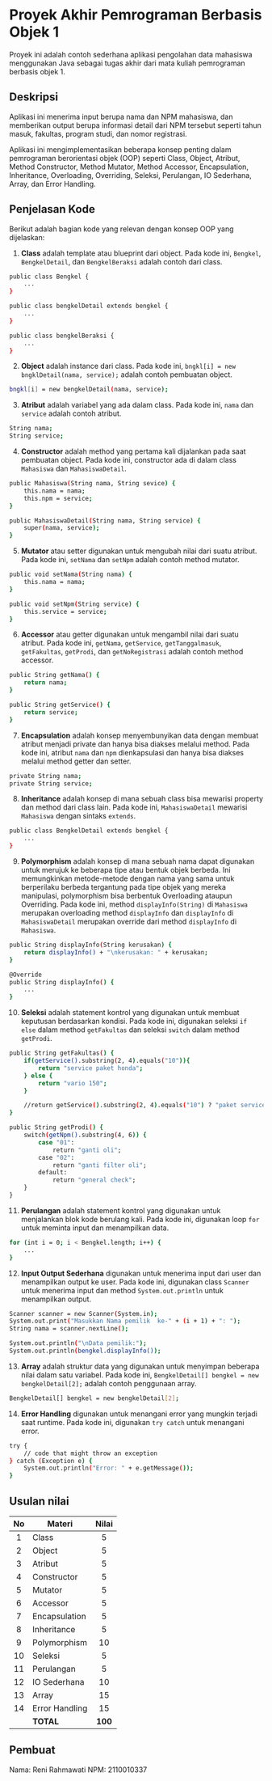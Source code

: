 # Proyek Akhir Pemrograman Berbasis Objek 1

Proyek ini adalah contoh sederhana aplikasi pengolahan data mahasiswa menggunakan Java sebagai tugas akhir dari mata kuliah pemrograman berbasis objek 1.

## Deskripsi

Aplikasi ini menerima input berupa nama dan NPM mahasiswa, dan memberikan output berupa informasi detail dari NPM tersebut seperti tahun masuk, fakultas, program studi, dan nomor registrasi.

Aplikasi ini mengimplementasikan beberapa konsep penting dalam pemrograman berorientasi objek (OOP) seperti Class, Object, Atribut, Method Constructor, Method Mutator, Method Accessor, Encapsulation, Inheritance, Overloading, Overriding, Seleksi, Perulangan, IO Sederhana, Array, dan Error Handling.

## Penjelasan Kode

Berikut adalah bagian kode yang relevan dengan konsep OOP yang dijelaskan:

1. **Class** adalah template atau blueprint dari object. Pada kode ini, `Bengkel`, `BengkelDetail`, dan `BengkelBeraksi` adalah contoh dari class.

```bash
public class Bengkel {
    ...
}

public class bengkelDetail extends bengkel {
    ...
}

public class bengkelBeraksi {
    ...
}
```

2. **Object** adalah instance dari class. Pada kode ini, `bngkl[i] = new bngklDetail(nama, service);` adalah contoh pembuatan object.

```bash
bngkl[i] = new bengkelDetail(nama, service);
```

3. **Atribut** adalah variabel yang ada dalam class. Pada kode ini, `nama` dan `service` adalah contoh atribut.

```bash
String nama;
String service;
```

4. **Constructor** adalah method yang pertama kali dijalankan pada saat pembuatan object. Pada kode ini, constructor ada di dalam class `Mahasiswa` dan `MahasiswaDetail`.

```bash
public Mahasiswa(String nama, String sevice) {
    this.nama = nama;
    this.npm = service;
}

public MahasiswaDetail(String nama, String service) {
    super(nama, service);
}
```

5. **Mutator** atau setter digunakan untuk mengubah nilai dari suatu atribut. Pada kode ini, `setNama` dan `setNpm` adalah contoh method mutator.

```bash
public void setNama(String nama) {
    this.nama = nama;
}

public void setNpm(String service) {
    this.service = service;
}
```

6. **Accessor** atau getter digunakan untuk mengambil nilai dari suatu atribut. Pada kode ini, `getNama`, `getService`, `getTanggalmasuk`, `getFakultas`, `getProdi`, dan `getNoRegistrasi` adalah contoh method accessor.

```bash
public String getNama() {
    return nama;
}

public String getService() {
    return service;
}
```

7. **Encapsulation** adalah konsep menyembunyikan data dengan membuat atribut menjadi private dan hanya bisa diakses melalui method. Pada kode ini, atribut `nama` dan `npm` dienkapsulasi dan hanya bisa diakses melalui method getter dan setter.

```bash
private String nama;
private String service;
```

8. **Inheritance** adalah konsep di mana sebuah class bisa mewarisi property dan method dari class lain. Pada kode ini, `MahasiswaDetail` mewarisi `Mahasiswa` dengan sintaks `extends`.

```bash
public class BengkelDetail extends bengkel {
    ...
}
```

9. **Polymorphism** adalah konsep di mana sebuah nama dapat digunakan untuk merujuk ke beberapa tipe atau bentuk objek berbeda. Ini memungkinkan metode-metode dengan nama yang sama untuk berperilaku berbeda tergantung pada tipe objek yang mereka manipulasi, polymorphism bisa berbentuk Overloading ataupun Overriding. Pada kode ini, method `displayInfo(String)` di `Mahasiswa` merupakan overloading method `displayInfo` dan `displayInfo` di `MahasiswaDetail` merupakan override dari method `displayInfo` di `Mahasiswa`.

```bash
public String displayInfo(String kerusakan) {
    return displayInfo() + "\nkerusakan: " + kerusakan;
}

@Override
public String displayInfo() {
    ...
}
```

10. **Seleksi** adalah statement kontrol yang digunakan untuk membuat keputusan berdasarkan kondisi. Pada kode ini, digunakan seleksi `if else` dalam method `getFakultas` dan seleksi `switch` dalam method `getProdi`.

```bash
public String getFakultas() {
    if(getService().substring(2, 4).equals("10")){
        return "service paket honda";
    } else {
        return "vario 150";
    }

    //return getService().substring(2, 4).equals("10") ? "paket service honda" : "vario 150";
}

public String getProdi() {
    switch(getNpm().substring(4, 6)) {
        case "01":
            return "ganti oli";
        case "02":
            return "ganti filter oli";
        default:
            return "general check";
    }
}
```

11. **Perulangan** adalah statement kontrol yang digunakan untuk menjalankan blok kode berulang kali. Pada kode ini, digunakan loop `for` untuk meminta input dan menampilkan data.

```bash
for (int i = 0; i < Bengkel.length; i++) {
    ...
}
```

12. **Input Output Sederhana** digunakan untuk menerima input dari user dan menampilkan output ke user. Pada kode ini, digunakan class `Scanner` untuk menerima input dan method `System.out.println` untuk menampilkan output.

```bash
Scanner scanner = new Scanner(System.in);
System.out.print("Masukkan Nama pemilik  ke-" + (i + 1) + ": ");
String nama = scanner.nextLine();

System.out.println("\nData pemilik:");
System.out.println(bengkel.displayInfo());
```

13. **Array** adalah struktur data yang digunakan untuk menyimpan beberapa nilai dalam satu variabel. Pada kode ini, `BengkelDetail[] bengkel = new bengkelDetail[2];` adalah contoh penggunaan array.

```bash
BengkelDetail[] bengkel = new bengkelDetail[2];
```

14. **Error Handling** digunakan untuk menangani error yang mungkin terjadi saat runtime. Pada kode ini, digunakan `try catch` untuk menangani error.

```bash
try {
    // code that might throw an exception
} catch (Exception e) {
    System.out.println("Error: " + e.getMessage());
}
```

## Usulan nilai

| No  | Materi         |  Nilai  |
| :-: | -------------- | :-----: |
|  1  | Class          |    5    |
|  2  | Object         |    5    |
|  3  | Atribut        |    5    |
|  4  | Constructor    |    5    |
|  5  | Mutator        |    5    |
|  6  | Accessor       |    5    |
|  7  | Encapsulation  |    5    |
|  8  | Inheritance    |    5    |
|  9  | Polymorphism   |   10    |
| 10  | Seleksi        |    5    |
| 11  | Perulangan     |    5    |
| 12  | IO Sederhana   |   10    |
| 13  | Array          |   15    |
| 14  | Error Handling |   15    |
|     | **TOTAL**      | **100** |

## Pembuat

Nama: Reni Rahmawati
NPM: 2110010337
